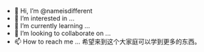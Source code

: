 - 👋 Hi, I’m @nameisdifferent
- 👀 I’m interested in ...
- 🌱 I’m currently learning ...
- 💞️ I’m looking to collaborate on ...
- 📫 How to reach me ...
希望来到这个大家庭可以学到更多的东西。
<!---
nameisdifferent/nameisdifferent is a ✨ special ✨ repository because its `README.md` (this file) appears on your GitHub profile.
You can click the Preview link to take a look at your changes.
--->
